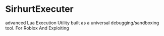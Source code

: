 # SirhurtExecuter
advanced Lua Execution Utility built as a universal debugging/sandboxing tool. For Roblox And Exploiting
